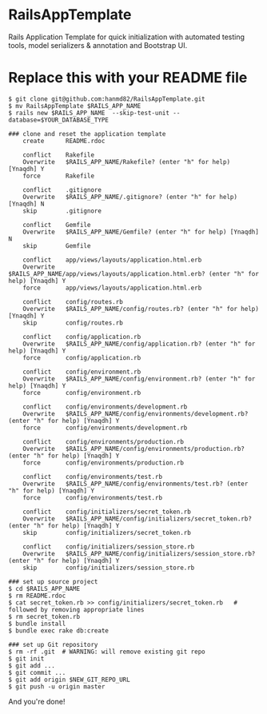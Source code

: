 # RailsAppTemplate

Rails Application Template for quick initialization with automated testing tools, model serializers & annotation and Bootstrap UI.

# Replace this with your README file

    $ git clone git@github.com:hanmd82/RailsAppTemplate.git
    $ mv RailsAppTemplate $RAILS_APP_NAME
    $ rails new $RAILS_APP_NAME  --skip-test-unit --database=$YOUR_DATABASE_TYPE

    ### clone and reset the application template
        create      README.rdoc

        conflict    Rakefile
        Overwrite   $RAILS_APP_NAME/Rakefile? (enter "h" for help) [Ynaqdh] Y
        force       Rakefile

        conflict    .gitignore
        Overwrite   $RAILS_APP_NAME/.gitignore? (enter "h" for help) [Ynaqdh] N
        skip        .gitignore

        conflict    Gemfile
        Overwrite   $RAILS_APP_NAME/Gemfile? (enter "h" for help) [Ynaqdh] N
        skip        Gemfile

        conflict    app/views/layouts/application.html.erb
        Overwrite   $RAILS_APP_NAME/app/views/layouts/application.html.erb? (enter "h" for help) [Ynaqdh] Y
        force       app/views/layouts/application.html.erb

        conflict    config/routes.rb
        Overwrite   $RAILS_APP_NAME/config/routes.rb? (enter "h" for help) [Ynaqdh] Y
        skip        config/routes.rb

        conflict    config/application.rb
        Overwrite   $RAILS_APP_NAME/config/application.rb? (enter "h" for help) [Ynaqdh] Y
        force       config/application.rb

        conflict    config/environment.rb
        Overwrite   $RAILS_APP_NAME/config/environment.rb? (enter "h" for help) [Ynaqdh] Y
        force       config/environment.rb

        conflict    config/environments/development.rb
        Overwrite   $RAILS_APP_NAME/config/environments/development.rb? (enter "h" for help) [Ynaqdh] Y
        force       config/environments/development.rb

        conflict    config/environments/production.rb
        Overwrite   $RAILS_APP_NAME/config/environments/production.rb? (enter "h" for help) [Ynaqdh] Y
        force       config/environments/production.rb

        conflict    config/environments/test.rb
        Overwrite   $RAILS_APP_NAME/config/environments/test.rb? (enter "h" for help) [Ynaqdh] Y
        force       config/environments/test.rb

        conflict    config/initializers/secret_token.rb
        Overwrite   $RAILS_APP_NAME/config/initializers/secret_token.rb? (enter "h" for help) [Ynaqdh] Y
        skip        config/initializers/secret_token.rb

        conflict    config/initializers/session_store.rb
        Overwrite   $RAILS_APP_NAME/config/initializers/session_store.rb? (enter "h" for help) [Ynaqdh] Y
        skip        config/initializers/session_store.rb

    ### set up source project
    $ cd $RAILS_APP_NAME
    $ rm README.rdoc
    $ cat secret_token.rb >> config/initializers/secret_token.rb   # followed by removing appropriate lines
    $ rm secret_token.rb
    $ bundle install
    $ bundle exec rake db:create

    ### set up Git repository
    $ rm -rf .git  # WARNING: will remove existing git repo
    $ git init
    $ git add ...
    $ git commit ...
    $ git add origin $NEW_GIT_REPO_URL
    $ git push -u origin master

And you're done!
